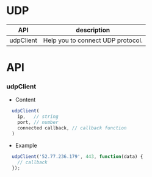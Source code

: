 # UDP


| API | description |
| --- | --- |
| udpClient | Help you to connect UDP protocol. |

# API 


### udpClient
* Content

``` js
  udpClient(
    ip,   // string
    port, // number
    connected callback, // callback function
  )

```

* Example

``` js
  udpClient('52.77.236.179', 443, function(data) {
    // callback
  });

```